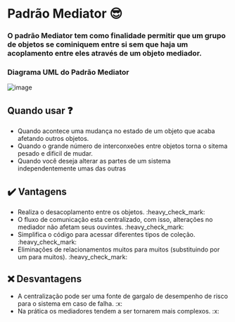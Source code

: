 # Padrão Mediator :sunglasses:

<h3>O padrão Mediator tem como finalidade permitir que um grupo de objetos se cominiquem entre si sem que haja
um acoplamento entre eles através de um objeto mediador.</h3>

<h3> Diagrama UML do Padrão Mediator</h3>

![image](https://www.dofactory.com/images/diagrams/net/mediator.gif)

## Quando usar :question: 

<ul>
  <li>Quando acontece uma mudança no estado de um objeto que acaba afetando outros objetos.</li>
  <li>Quando o grande número de interconxeões entre objetos torna o sitema pesado e dificil de mudar.</li>
  <li>Quando você deseja alterar as partes de um sistema independentemente umas das outras</li>
</ul>


## :heavy_check_mark: Vantagens 

<ul>
  <li>Realiza o desacoplamento entre os objetos. :heavy_check_mark: </li> 
  <li>O fluxo de comunicação esta centralizado, com isso, alterações no mediador não afetam seus ouvintes. :heavy_check_mark: </li> 
  <li>Simplifica o código para acessar diferentes tipos de coleção. :heavy_check_mark: </li> 
  <li>Eliminações de relacionamentos muitos para muitos (substituindo por um para muitos). :heavy_check_mark: </li> 
</ul>

## :x: Desvantagens

<ul>
  <li>A centralização pode ser uma fonte de gargalo de desempenho de risco para o sistema em caso de falha. :x:</li> 
  <li>Na prática os mediadores tendem a ser tornarem mais complexos. :x: </li> 
</ul>
